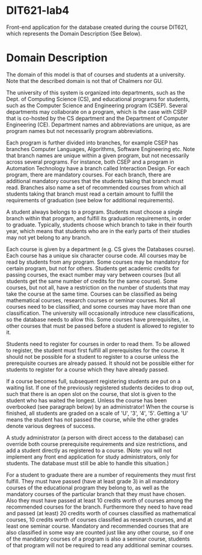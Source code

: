 # DIT621-lab4
Front-end application for the database created during the course DIT621, which represents the Domain Description (See Below).

# Domain Description

The domain of this model is that of courses and students at a university.  Note that the described domain is not that of Chalmers nor GU.

The university of this system is organized into departments, such as the Dept. of Computing Science (CS), and educational programs for students, such as the Computer Science and Engineering program (CSEP). Several departments may collaborate on a program, which is the case with CSEP that is co-hosted by the CS department and the Department of Computer Engineering (CE). Department names and abbreviations are unique, as are program names but not necessarily program abbreviations.

Each program is further divided into branches, for example CSEP has branches Computer Languages, Algorithms, Software Engineering etc. Note that branch names are unique within a given program, but not necessarily across several programs. For instance, both CSEP and a program in Automation Technology have a branch called Interaction Design. For each program, there are mandatory courses. For each branch, there are additional mandatory courses that the students taking that branch must read. Branches also name a set of recommended courses from which all students taking that branch must read a certain amount to fulfill the requirements of graduation (see below for additional requirements).

A student always belongs to a program. Students must choose a single branch within that program, and fulfill its graduation requirements, in order to graduate. Typically, students choose which branch to take in their fourth year, which means that students who are in the early parts of their studies may not yet belong to any branch.

Each course is given by a department (e.g. CS gives the Databases course). Each course has a unique six character course code. All courses may be read by students from any program. Some courses may be mandatory for certain program, but not for others. Students get academic credits for passing courses, the exact number may vary between courses (but all students get the same number of credits for the same course). Some courses, but not all, have a restriction on the number of students that may take the course at the same time. Courses can be classified as being mathematical courses, research courses or seminar courses. Not all courses need to be classified, and some courses may have more than one classification. The university will occasionally introduce new classifications, so the database needs to allow this. Some courses have prerequisites, i.e. other courses that must be passed before a student is allowed to register to it.

Students need to register for courses in order to read them. To be allowed to register, the student must first fulfill all prerequisites for the course. It should not be possible for a student to register to a course unless the prerequisite courses are already passed. It should not be possible either for students to register for a course which they have already passed.

If a course becomes full, subsequent registering students are put on a waiting list. If one of the previously registered students decides to drop out, such that there is an open slot on the course, that slot is given to the student who has waited the longest. Unless the course has been overbooked (see paragraph below) by an administrator! When the course is finished, all students are graded on a scale of 'U', '3', '4', '5'. Getting a 'U' means the student has not passed the course, while the other grades denote various degrees of success.

A study administrator (a person with direct access to the database) can override both course prerequisite requirements and size restrictions, and add a student directly as registered to a course. (Note: you will not implement any front end application for study administrators, only for students. The database must still be able to handle this situation.)

For a student to graduate there are a number of requirements they must first fulfill. They must have passed (have at least grade 3) in all mandatory courses of the educational program they belong to, as well as the mandatory courses of the particular branch that they must have chosen. Also they must have passed at least 10 credits worth of courses among the recommended courses for the branch. Furthermore they need to have read and passed (at least) 20 credits worth of courses classified as mathematical courses, 10 credits worth of courses classified as research courses, and at least one seminar course. Mandatory and recommended courses that are also classified in some way are counted just like any other course, so if one of the mandatory courses of a program is also a seminar course, students of that program will not be required to read any additional seminar courses.



